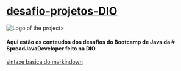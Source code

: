 # [desafio-projetos-DIO](https://web.dio.me/home)

![Logo of the project](https://encrypted-tbn0.gstatic.com/images?q=tbn:ANd9GcTAKQmKEkmnsqZRLl08UW12W5Ux8dJSzeRXEdOH6hqZ4kl1QYW-T6OCfRXe-naQ1vtcxjM&usqp=CAU)>

#### Aqui estão os conteudos dos desafios do Bootcamp de Java da # SpreadJavaDeveloper feito na DIO

[sintaxe basica do markindown](markindown.org/)
